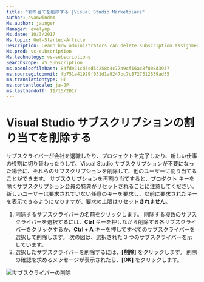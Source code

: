 ```yaml
---
title: "割り当てを削除する |Visual Studio Marketplace"
Author: evanwindom
Ms.author: jaunger
Manager: evelynp
Ms.date: 10/3/2017
Ms.topic: Get-Started-Article
Description: Learn how administrators can delete subscription assignments
Ms.prod: vs-subscription
Ms.technology: vs-subscriptions
Searchscope: VS Subscription
ms.openlocfilehash: 84fde21cd3cd54258d4c77a9cf16ac8f008d3937
ms.sourcegitcommit: fb751e41929f031d1a9247bc7c8727312539ad35
ms.translationtype: HT
ms.contentlocale: ja-JP
ms.lasthandoff: 11/15/2017
---
```

# <a name="deleting-assignments-in-visual-studio-subscriptions"></a>Visual Studio サブスクリプションの割り当てを削除する

サブスクライバーが会社を退職したり、プロジェクトを完了したり、新しい仕事の役割に切り替わったりして、Visual Studio サブスクリプションが不要になった場合に、それらのサブスクリプションを削除して、他のユーザーに割り当てることができます。 サブスクリプションを再割り当てすると、プロダクト キーを除くサブスクリプション会員の特典がリセットされることに注意してください。  新しいユーザーは要求されていない任意のキーを要求し、以前に要求されたキーを表示できるようになりますが、要求の上限はリセット**されません**。 
1.  削除するサブスクライバーの名前をクリックします。 削除する複数のサブスクライバーを選択するには、**Ctrl** キーを押しながら削除する各サブスクライバーをクリックするか、**Ctrl + A** キーを押してすべてのサブスクライバーを選択して削除します。 次の図は、選択された 3 つのサブスクライバーを示しています。
2.  選択したサブスクライバーを削除するには、**[削除]** をクリックします。 削除の確認を求めるメッセージが表示されたら、**[OK]** をクリックします。 

![サブスクライバーの削除](_img\delete-license\delete-subscribers.png)

